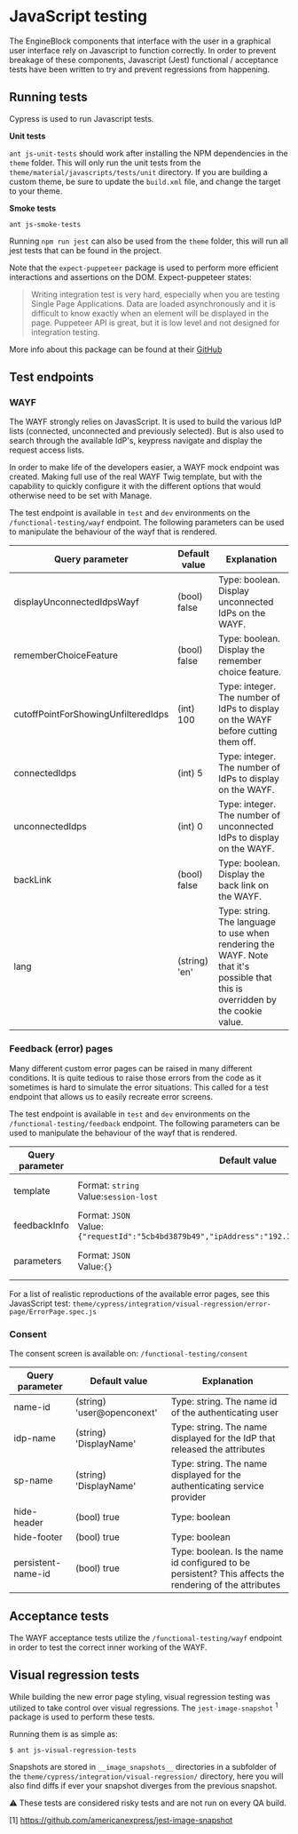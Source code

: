 # JavaScript testing

The EngineBlock components that interface with the user in a graphical user interface rely on Javascript to function
correctly. In order to prevent breakage of these components, Javascript (Jest) functional / acceptance tests have been
written to try and prevent regressions from happening.

## Running tests
Cypress is used to run Javascript tests.

**Unit tests**

`ant js-unit-tests` should work after installing the NPM dependencies in the `theme` folder. This will only run the unit
tests from the `theme/material/javascripts/tests/unit` directory. If you are building a custom theme, be sure to update
the `build.xml` file, and change the target to your theme.

**Smoke tests**

`ant js-smoke-tests`

Running  `npm run jest` can also be used from the `theme` folder, this will run all jest tests that can be found in the project.

Note that the `expect-puppeteer` package is used to perform more efficient interactions and assertions on the DOM. Expect-puppeteer states:

> Writing integration test is very hard, especially when you are testing Single Page Applications. Data are loaded asynchronously and it is difficult to know exactly when an element will be displayed in the page.
  Puppeteer API is great, but it is low level and not designed for integration testing.

More info about this package can be found at their [GitHub](https://github.com/smooth-code/jest-puppeteer/tree/master/packages/expect-puppeteer)

## Test endpoints

### WAYF
The WAYF strongly relies on JavasScript. It is used to build the various IdP lists (connected, unconnected and previously selected).
But is also used to search through the available IdP's, keypress navigate and display the request access lists.

In order to make life of the developers easier, a WAYF mock endpoint was created. Making full use of the real WAYF
Twig template, but with the capability to quickly configure it with the different options that would otherwise need to
be set with Manage.

The test endpoint is available in `test` and `dev` environments on the `/functional-testing/wayf` endpoint. The following
parameters can be used to manipulate the behaviour of the wayf that is rendered.

| **Query parameter** | **Default value** | **Explanation** |
|---|----|----|
| displayUnconnectedIdpsWayf | (bool) false | Type: boolean. Display unconnected IdPs on the WAYF. |
| rememberChoiceFeature | (bool) false | Type: boolean. Display the remember choice feature. |
| cutoffPointForShowingUnfilteredIdps | (int) 100 | Type: integer. The number of IdPs to display on the WAYF before cutting them off. |
| connectedIdps | (int) 5 | Type: integer. The number of IdPs to display on the WAYF. |
| unconnectedIdps | (int) 0 | Type: integer. The number of unconnected IdPs to display on the WAYF. |
| backLink | (bool) false | Type: boolean. Display the back link on the WAYF. |
| lang | (string) 'en' | Type: string. The language to use when rendering the WAYF. Note that it's possible that this is overridden by the cookie value. |

### Feedback (error) pages
Many different custom error pages can be raised in many different conditions. It is quite tedious to raise those errors from the code as it sometimes is hard to simulate the error situations. This called for a test endpoint that allows us to easily recreate error screens.

The test endpoint is available in `test` and `dev` environments on the `/functional-testing/feedback` endpoint. The following
parameters can be used to manipulate the behaviour of the wayf that is rendered.

| **Query parameter** | **Default value** | **Explanation** |
|---|----|----|
|template|Format: `string`<br>Value:`session-lost`|Render the error feedback template, identified by one of the templates found in `theme/material/templates/modules/Authentication/View/Feedback`|
|feedbackInfo|Format: `JSON`<br>Value:`{"requestId":"5cb4bd3879b49","ipAddress":"192.168.66.98","artCode":"31914"}`|Can be filled with any parameter that can be rendered in the feedback information section of the feedback page.|
|parameters|Format: `JSON`<br>Value:`{}`|Some templates might require additional twig parameters, this parameter allows you to pass these additional parameters in JSON format.|

For a list of realistic reproductions of the available error pages, see this JavasScript test: `theme/cypress/integration/visual-regression/error-page/ErrorPage.spec.js`

### Consent
The consent screen is available on: `/functional-testing/consent`


| **Query parameter** | **Default value** | **Explanation** |
|---|----|----|
| name-id | (string) 'user@openconext' | Type: string. The name id of the authenticating user |
| idp-name | (string) 'DisplayName' | Type: string. The name displayed for the IdP that released the attributes |
| sp-name | (string) 'DisplayName' | Type: string. The name displayed for the authenticating service provider |
| hide-header | (bool) true | Type: boolean |
| hide-footer | (bool) true | Type: boolean |
| persistent-name-id | (bool) true | Type: boolean. Is the name id configured to be persistent? This affects the rendering of the attributes |

## Acceptance tests
The WAYF acceptance tests utilize the `/functional-testing/wayf` endpoint in order to test the correct inner working of
the WAYF.

## Visual regression tests
While building the new error page styling, visual regression testing was utilized to take control over visual regressions. The `jest-image-snapshot` <sup>1</sup> package is used to perform these tests.

Running them is as simple as:

`$ ant js-visual-regression-tests`

Snapshots are stored in `__image_snapshots__` directories in a subfolder of the `theme/cypress/integration/visual-regression/` directory, here you will also find diffs if ever your snapshot diverges from the previous snapshot.

:warning: These tests are considered risky tests and are not run on every QA build.

[1] https://github.com/americanexpress/jest-image-snapshot
